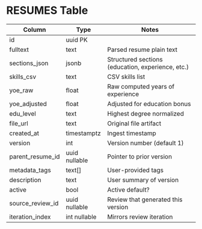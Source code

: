 # RESUMES Table

| Column | Type | Notes |
|--------|------|-------|
| id | uuid PK | |
| fulltext | text | Parsed resume plain text |
| sections_json | jsonb | Structured sections (education, experience, etc.) |
| skills_csv | text | CSV skills list |
| yoe_raw | float | Raw computed years of experience |
| yoe_adjusted | float | Adjusted for education bonus |
| edu_level | text | Highest degree normalized |
| file_url | text | Original file artifact |
| created_at | timestamptz | Ingest timestamp |
| version | int | Version number (default 1) |
| parent_resume_id | uuid nullable | Pointer to prior version |
| metadata_tags | text[] | User-provided tags |
| description | text | User summary of version |
| active | bool | Active default? |
| source_review_id | uuid nullable | Review that generated this version |
| iteration_index | int nullable | Mirrors review iteration |

